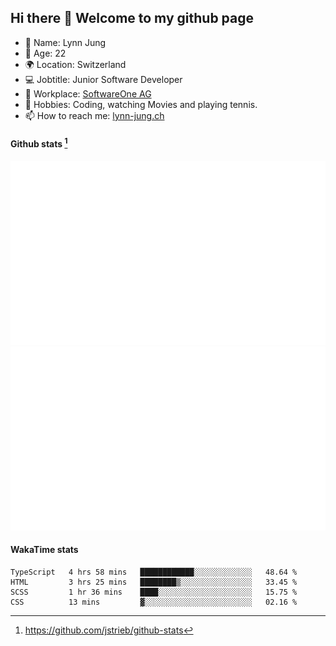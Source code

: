 ## Hi there 👋 Welcome to my github page

- 🧑 Name: Lynn Jung
- 🔞 Age: 22
- 🌍 Location: Switzerland
- 💻 Jobtitle: Junior Software Developer
- 🏢 Workplace: [SoftwareOne AG](https://www.softwareone.com/)
- 🎾 Hobbies: Coding, watching Movies and playing tennis.
- 📫 How to reach me: [lynn-jung.ch](https://lynn-jung.ch/)


#### Github stats [^1]
![](https://github.com/lynn-jung/github-stats/blob/master/generated/overview.svg)  ![](https://github.com/lynn-jung/github-stats/blob/master/generated/languages.svg)


#### WakaTime stats
<!--START_SECTION:waka-->

```text
TypeScript   4 hrs 58 mins   ████████████░░░░░░░░░░░░░   48.64 %
HTML         3 hrs 25 mins   ████████▒░░░░░░░░░░░░░░░░   33.45 %
SCSS         1 hr 36 mins    ████░░░░░░░░░░░░░░░░░░░░░   15.75 %
CSS          13 mins         ▓░░░░░░░░░░░░░░░░░░░░░░░░   02.16 %
```

<!--END_SECTION:waka-->

[^1]: https://github.com/jstrieb/github-stats
